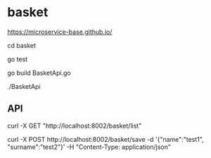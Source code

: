 # basket

https://microservice-base.github.io/

cd basket

go test


go build BasketApi.go 

./BasketApi

## API
curl -X GET "http://localhost:8002/basket/list"

curl  -X POST http://localhost:8002/basket/save -d '{"name":"test1", "surname":"test2"}' -H "Content-Type: application/json"
